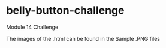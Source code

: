 # belly-button-challenge
Module 14 Challenge

The images of the .html can be found in the Sample .PNG files

